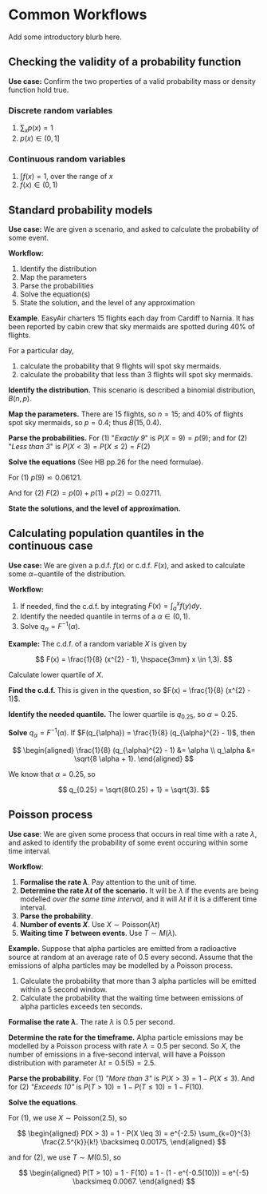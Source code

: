 # Common Workflows

Add some introductory blurb here.

## Checking the validity of a probability function

**Use case:** Confirm the two properties of a valid probability mass or density function hold true.

### Discrete random variables

1. $\sum_x p(x) = 1$
2. $p(x) \in (0,1]$

### Continuous random variables

1. $\int f(x) = 1$, over the range of $x$
2. $f(x) \in (0,1)$

## Standard probability models

**Use case:** We are given a scenario, and asked to calculate the probability of some event.

**Workflow:**

1. Identify the distribution
2. Map the parameters
3. Parse the probabilities
4. Solve the equation(s)
5. State the solution, and the level of any approximation

**Example**. EasyAir charters 15 flights each day from Cardiff to Narnia. It has been reported by cabin crew that sky mermaids are spotted during 40% of flights.

For a particular day,

1. calculate the probability that 9 flights will spot sky mermaids.
2. calculate the probability that less than 3 flights will spot sky mermaids.

**Identify the distribution.**
This scenario is described a binomial distribution, $B(n,p)$.

**Map the parameters.**
There are 15 flights, so $n=15$; and 40% of flights spot sky mermaids, so $p=0.4$; thus $B(15, 0.4)$.

**Parse the probabilities.**
For (1) "*Exactly 9*" is $P(X=9) = p(9)$; and for (2) "*Less than 3*" is $P(X<3) = P(X \leq 2) = F(2)$

**Solve the equations** (See HB pp.26 for the need formulae).

For (1) $p(9) \backsimeq 0.06121$.

And for (2) $F(2) = p(0) + p(1) + p(2) \backsimeq 0.02711$.

**State the solutions, and the level of approximation.**

## Calculating population quantiles in the continuous case

**Use case:** We are given a p.d.f. $f(x)$ or c.d.f. $F(x)$, and asked to calculate some $\alpha-$quantile of the distribution.

**Workflow:**

1. If needed, find the c.d.f. by integrating $F(x) = \int_{a}^{x} f(y) dy$.
2. Identify the needed quantile in terms of a $\alpha \in (0,1)$.
3. Solve $q_{\alpha} = F^{-1}(\alpha)$.

**Example:** The c.d.f. of a random variable $X$ is given by

$$
F(x) = \frac{1}{8} (x^{2} - 1), \hspace{3mm} x \in  1,3).
$$

Calculate lower quartile of $X$.

**Find the c.d.f.**
This is given in the question, so $F(x) = \frac{1}{8} (x^{2} - 1)$.

**Identify the needed quantile.** The lower quartile is $q_{0.25}$, so $\alpha = 0.25$.

**Solve** $q_{\alpha} = F^{-1}(\alpha)$.
If $F(q_{\alpha}) = \frac{1}{8} (q_{\alpha}^{2} - 1)$, then

$$
\begin{aligned}
\frac{1}{8} (q_{\alpha}^{2} - 1) &= \alpha \\
q_\alpha &= \sqrt{8 \alpha + 1}.
\end{aligned}
$$

We know that $\alpha = 0.25$, so

$$
q_{0.25} = \sqrt{8(0.25) + 1} = \sqrt{3}.
$$

## Poisson process

**Use case**: We are given some process that occurs in real time with a rate $\lambda$, and asked to identify the probability of some event occuring within some time interval.

**Workflow**:

1. **Formalise the rate $\lambda$**. Pay attention to the unit of time.
2. **Determine the rate $\lambda t$ of the scenario.** It will be $\lambda$ if the events are being modelled *over the same time interval*, and it will $\lambda t$ if it is a different time interval.
3. **Parse the probability**.
4. **Number of events $X$**. Use $X \sim \text{Poisson}(\lambda t)$
5. **Waiting time $T$ between events**. Use $T \sim M(\lambda)$.

**Example.** Suppose that alpha particles are emitted from a radioactive source at random at an average rate of 0.5 every second.
Assume that the emissions of alpha particles may be modelled by a Poisson process.

1. Calculate the probability that more than 3 alpha particles will be emitted within a 5 second window.
2. Calculate the probability that the waiting time between emissions of alpha particles exceeds ten seconds.

**Formalise the rate $\lambda$.**
The rate $\lambda$ is 0.5 per second.

**Determine the rate for the timeframe.**
Alpha particle emissions may be modelled by a Poisson process with rate $\lambda = 0.5$ per second.
So $X$, the number of emissions in a five-second interval, will have a Poisson distribution with parameter $\lambda t = 0.5(5) = 2.5$.

**Parse the probability.**
For (1) *"More than 3"* is $P(X>3) = 1 - P(X \leq 3)$.
And for (2) *"Exceeds 10"* is $P(T>10) = 1 - P(T \leq 10) = 1 - F(10)$.

**Solve the equations**.

For (1), we use $X \sim \text{Poisson}(2.5)$, so

$$
\begin{aligned}
P(X > 3) = 1 - P(X \leq 3) =  e^{-2.5} \sum_{k=0}^{3} \frac{2.5^{k}}{k!} \backsimeq 0.00175,
\end{aligned}
$$

and for (2), we use $T \sim M(0.5)$, so

$$
\begin{aligned}
P(T > 10) = 1 - F(10) = 1 - (1 - e^{-0.5(10)}) = e^{-5} \backsimeq 0.0067.
\end{aligned}
$$
